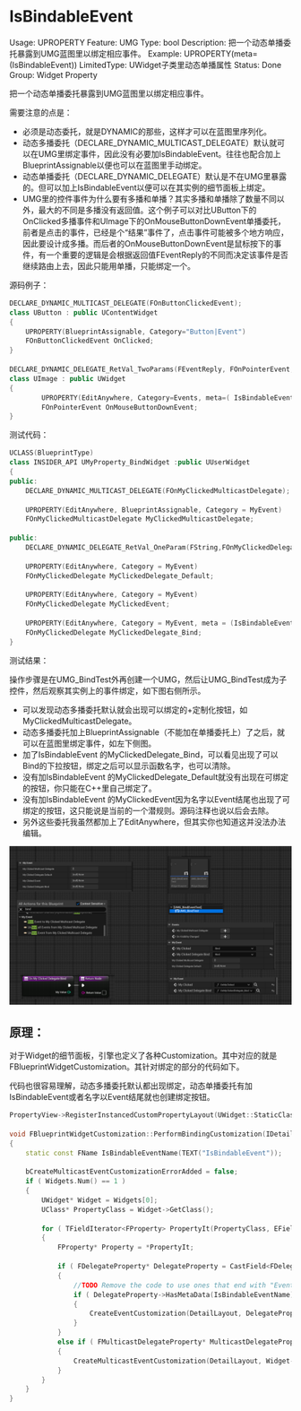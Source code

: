 # IsBindableEvent

Usage: UPROPERTY
Feature: UMG
Type: bool
Description: 把一个动态单播委托暴露到UMG蓝图里以绑定相应事件。
Example: UPROPERTY(meta=(IsBindableEvent))
LimitedType: UWidget子类里动态单播属性
Status: Done
Group: Widget Property

把一个动态单播委托暴露到UMG蓝图里以绑定相应事件。

需要注意的点是：

- 必须是动态委托，就是DYNAMIC的那些，这样才可以在蓝图里序列化。
- 动态多播委托（DECLARE_DYNAMIC_MULTICAST_DELEGATE）默认就可以在UMG里绑定事件，因此没有必要加IsBindableEvent。往往也配合加上BlueprintAssignable以便也可以在蓝图里手动绑定。
- 动态单播委托（DECLARE_DYNAMIC_DELEGATE）默认是不在UMG里暴露的。但可以加上IsBindableEvent以便可以在其实例的细节面板上绑定。
- UMG里的控件事件为什么要有多播和单播？其实多播和单播除了数量不同以外，最大的不同是多播没有返回值。这个例子可以对比UButton下的OnClicked多播事件和UImage下的OnMouseButtonDownEvent单播委托，前者是点击的事件，已经是个“结果”事件了，点击事件可能被多个地方响应，因此要设计成多播。而后者的OnMouseButtonDownEvent是鼠标按下的事件，有一个重要的逻辑是会根据返回值FEventReply的不同而决定该事件是否继续路由上去，因此只能用单播，只能绑定一个。

源码例子：

```cpp
DECLARE_DYNAMIC_MULTICAST_DELEGATE(FOnButtonClickedEvent);
class UButton : public UContentWidget
{
	UPROPERTY(BlueprintAssignable, Category="Button|Event")
	FOnButtonClickedEvent OnClicked;
}

DECLARE_DYNAMIC_DELEGATE_RetVal_TwoParams(FEventReply, FOnPointerEvent, FGeometry, MyGeometry, const FPointerEvent&, MouseEvent);
class UImage : public UWidget
{
		UPROPERTY(EditAnywhere, Category=Events, meta=( IsBindableEvent="True" ))
		FOnPointerEvent OnMouseButtonDownEvent;
}
```

测试代码：

```cpp
UCLASS(BlueprintType)
class INSIDER_API UMyProperty_BindWidget :public UUserWidget
{
public:
	DECLARE_DYNAMIC_MULTICAST_DELEGATE(FOnMyClickedMulticastDelegate);

	UPROPERTY(EditAnywhere, BlueprintAssignable, Category = MyEvent)
	FOnMyClickedMulticastDelegate MyClickedMulticastDelegate;

public:
	DECLARE_DYNAMIC_DELEGATE_RetVal_OneParam(FString,FOnMyClickedDelegate,int32,MyValue);

	UPROPERTY(EditAnywhere, Category = MyEvent)
	FOnMyClickedDelegate MyClickedDelegate_Default;

	UPROPERTY(EditAnywhere, Category = MyEvent)
	FOnMyClickedDelegate MyClickedEvent;

	UPROPERTY(EditAnywhere, Category = MyEvent, meta = (IsBindableEvent = "True"))
	FOnMyClickedDelegate MyClickedDelegate_Bind;
}
```

测试结果：

操作步骤是在UMG_BindTest外再创建一个UMG，然后让UMG_BindTest成为子控件，然后观察其实例上的事件绑定，如下图右侧所示。

- 可以发现动态多播委托默认就会出现可以绑定的+定制化按钮，如MyClickedMulticastDelegate。
- 动态多播委托加上BlueprintAssignable（不能加在单播委托上）了之后，就可以在蓝图里绑定事件，如左下侧图。
- 加了IsBindableEvent 的MyClickedDelegate_Bind，可以看见出现了可以Bind的下拉按钮，绑定之后可以显示函数名字，也可以清除。
- 没有加IsBindableEvent 的MyClickedDelegate_Default就没有出现在可绑定的按钮，你只能在C++里自己绑定了。
- 没有加IsBindableEvent 的MyClickedEvent因为名字以Event结尾也出现了可绑定的按钮，这只能说是当前的一个潜规则。源码注释也说以后会去除。
- 另外这些委托我虽然都加上了EditAnywhere，但其实你也知道这并没法办法编辑。

![Untitled](IsBindableEvent/Untitled.png)

## 原理：

对于Widget的细节面板，引擎也定义了各种Customization。其中对应的就是FBlueprintWidgetCustomization。其针对绑定的部分的代码如下。

代码也很容易理解，动态多播委托默认都出现绑定，动态单播委托有加IsBindableEvent或者名字以Event结尾就也创建绑定按钮。

```cpp
PropertyView->RegisterInstancedCustomPropertyLayout(UWidget::StaticClass(), FOnGetDetailCustomizationInstance::CreateStatic(&FBlueprintWidgetCustomization::MakeInstance, BlueprintEditorRef, BlueprintEditorRef->GetBlueprintObj()));

void FBlueprintWidgetCustomization::PerformBindingCustomization(IDetailLayoutBuilder& DetailLayout, const TArrayView<UWidget*> Widgets)
{
	static const FName IsBindableEventName(TEXT("IsBindableEvent"));

	bCreateMulticastEventCustomizationErrorAdded = false;
	if ( Widgets.Num() == 1 )
	{
		UWidget* Widget = Widgets[0];
		UClass* PropertyClass = Widget->GetClass();

		for ( TFieldIterator<FProperty> PropertyIt(PropertyClass, EFieldIteratorFlags::IncludeSuper); PropertyIt; ++PropertyIt )
		{
			FProperty* Property = *PropertyIt;

			if ( FDelegateProperty* DelegateProperty = CastField<FDelegateProperty>(*PropertyIt) )
			{
				//TODO Remove the code to use ones that end with "Event".  Prefer metadata flag.
				if ( DelegateProperty->HasMetaData(IsBindableEventName) || DelegateProperty->GetName().EndsWith(TEXT("Event")) )
				{
					CreateEventCustomization(DetailLayout, DelegateProperty, Widget);
				}
			}
			else if ( FMulticastDelegateProperty* MulticastDelegateProperty = CastField<FMulticastDelegateProperty>(Property) )
			{
				CreateMulticastEventCustomization(DetailLayout, Widget->GetFName(), PropertyClass, MulticastDelegateProperty);
			}
		}
	}
}
```